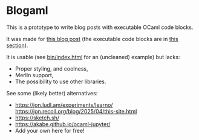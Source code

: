 # Blogaml

This is a prototype to write blog posts with executable OCaml code blocks.

It was made for [this blog post](https://choum.net/panglesd/undo-monad/) (the executable code blocks are in [this section](https://choum.net/panglesd/undo-monad/#the-ocaml-implementation)).

It is usable (see [bin/index.html](https://github.com/panglesd/blogaml/blob/main/bin/index.html) for an (uncleaned) example) but lacks:
- Proper styling, and coolness,
- Merlin support,
- The possibility to use other libraries.

See some (likely better) alternatives:

- https://jon.ludl.am/experiments/learno/ https://jon.recoil.org/blog/2025/04/this-site.html
- https://sketch.sh/
- https://akabe.github.io/ocaml-jupyter/
- Add your own here for free!

